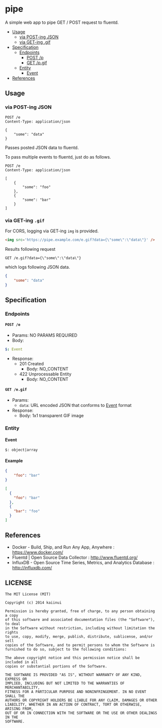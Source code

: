 pipe
====

A simple web app to pipe GET / POST request to fluentd.

- [Usage](#usage)
  - [via POST-ing JSON](#via-post-ing-json)
  - [via GET-ing .gif](#via-get-ing-gif)
- [Specification](#specification)
  - [Endpoints](#endpoints)
    - [POST /p](#post-p)
    - [GET /p.gif](#get-pgif)
  - [Entity](#entity)
    - [Event](#event)
- [References](#references)

## Usage

### via POST-ing JSON

```
POST /e
Content-Type: application/json

{
    "some": "data"
}
```

Passes posted JSON data to fluentd.

To pass multiple events to fluentd, just do as follows.

```
POST /e
Content-Type: application/json

[
    {
        "some": "foo"
    },
    {
        "some": "bar"
    }
]
```

### via GET-ing `.gif`

For CORS, logging via GET-ing `img` is provided.

```html
<img src='https://pipe.example.com/e.gif?data={\"some\":\"data\"}' />
```

Results following request

`GET /e.gif?data={\"some\":\"data\"}`

which logs following JSON data.

```json
{
    "some": "data"
}
```

Specification
---

### Endpoints

#### `POST /e`

- Params: NO PARAMS REQUIRED
- Body: 

```yaml
$: Event
```

- Response:
  - 201 Created
    - Body: NO_CONTENT
  - 422 Unprocessable Entity
    - Body: NO_CONTENT

#### `GET /e.gif`

- Params:
  - `data`: URL encoded JSON that conforms to [Event](#event) format
- Response:
  - Body: 1x1 transparent GIF image

### Entity

#### Event

```
$: object|array
```

#### Example

```json
{
    "foo": "bar"
}
```

```json
[
  {
    "foo": "bar"
  },
  {
    "bar": "foo"
  }
]
```

References
---

- Docker - Build, Ship, and Run Any App, Anywhere : https://www.docker.com/
- Fluentd | Open Source Data Collector : http://www.fluentd.org/
- InfluxDB - Open Source Time Series, Metrics, and Analytics Database : http://influxdb.com/

LICENSE
---

```
The MIT License (MIT)

Copyright (c) 2014 kaiinui

Permission is hereby granted, free of charge, to any person obtaining a copy
of this software and associated documentation files (the "Software"), to deal
in the Software without restriction, including without limitation the rights
to use, copy, modify, merge, publish, distribute, sublicense, and/or sell
copies of the Software, and to permit persons to whom the Software is
furnished to do so, subject to the following conditions:

The above copyright notice and this permission notice shall be included in all
copies or substantial portions of the Software.

THE SOFTWARE IS PROVIDED "AS IS", WITHOUT WARRANTY OF ANY KIND, EXPRESS OR
IMPLIED, INCLUDING BUT NOT LIMITED TO THE WARRANTIES OF MERCHANTABILITY,
FITNESS FOR A PARTICULAR PURPOSE AND NONINFRINGEMENT. IN NO EVENT SHALL THE
AUTHORS OR COPYRIGHT HOLDERS BE LIABLE FOR ANY CLAIM, DAMAGES OR OTHER
LIABILITY, WHETHER IN AN ACTION OF CONTRACT, TORT OR OTHERWISE, ARISING FROM,
OUT OF OR IN CONNECTION WITH THE SOFTWARE OR THE USE OR OTHER DEALINGS IN THE
SOFTWARE.
```
